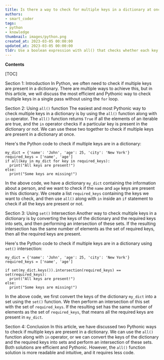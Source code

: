 ```yaml
---
title: Is there a way to check for multiple keys in a dictionary at once?
authors:
- smart_coder
tags:
- python
- knowledge
thumbnail: images/python.png
created_at: 2023-03-05 00:00:00
updated_at: 2023-03-05 00:00:00
tldr: Use a boolean expression with all() that checks whether each key is in the dictionary.
---
```


**Contents**

[TOC]

Section 1: Introduction
In Python, we often need to check if multiple keys are present in a dictionary. There are multiple ways to achieve this, but in this article, we will discuss the most efficient and Pythonic way to check multiple keys in a single pass without using the `for` loop.

Section 2: Using `all()` function
The easiest and most Pythonic way to check multiple keys in a dictionary is by using the `all()` function along with `in` operator. The `all()` function returns `True` if all the elements of an iterable are true, and the `in` operator checks if a particular key is present in the dictionary or not. We can use these two together to check if multiple keys are present in a dictionary at once.

Here's the Python code to check if multiple keys are in a dictionary:

```
my_dict = {'name': 'John', 'age': 25, 'city': 'New York'}
required_keys = ['name', 'age']
if all(key in my_dict for key in required_keys):
  print("All keys are present!")
else:
  print("Some keys are missing!")
```

In the above code, we have a dictionary `my_dict` containing the information about a person, and we want to check if the `name` and `age` keys are present in this dictionary. We create a list `required_keys` containing the keys we want to check, and then use `all()` along with `in` inside an `if` statement to check if all the keys are present or not.

Section 3: Using `set()` Intersection
Another way to check multiple keys in a dictionary is by converting the keys of the dictionary and the required keys into sets, and then performing an intersection of these sets. If the resulting intersection has the same number of elements as the set of required keys, then all the required keys are present.

Here's the Python code to check if multiple keys are in a dictionary using `set()` intersection:

```
my_dict = {'name': 'John', 'age': 25, 'city': 'New York'}
required_keys = ['name', 'age']

if set(my_dict.keys()).intersection(required_keys) == set(required_keys):
  print("All keys are present!")
else:
  print("Some keys are missing!")
```

In the above code, we first convert the keys of the dictionary `my_dict` into a set using the `set()` function. We then perform an intersection of this set with the set of `required_keys`. If the resulting set has the same number of elements as the set of `required_keys`, that means all the required keys are present in `my_dict`.

Section 4: Conclusion
In this article, we have discussed two Pythonic ways to check if multiple keys are present in a dictionary. We can use the `all()` function along with `in` operator, or we can convert the keys of the dictionary and the required keys into sets and perform an intersection of these sets. Both solutions are efficient and Pythonic. However, the `all()` function solution is more readable and intuitive, and it requires less code.
